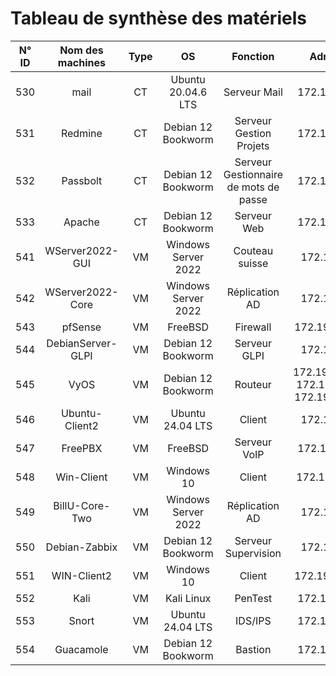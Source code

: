 # Tableau de synthèse des matériels

| N° ID | Nom des machines | Type | OS | Fonction | Adresse IP | Disque | RAM |
|:-----------:|:-----------:|:-----------:|:-----------:|:-----------:|:-----------:|:-----------:|:-----------:|
| 530 | mail              | CT | Ubuntu 20.04.6 LTS  | Serveur Mail                          | 172.19.11.4/24                                   | 10 Go  | 6 Go   |
| 531 | Redmine           | CT | Debian 12 Bookworm  | Serveur Gestion Projets               | 172.19.0.13/24                                   | 4 Go   | 512 Mo |
| 532 | Passbolt          | CT | Debian 12 Bookworm  | Serveur Gestionnaire de mots de passe | 172.19.0.25/24                                   | 8 Go   | 2 Go   |
| 533 | Apache            | CT | Debian 12 Bookworm  | Serveur Web                           | 172.19.11.5/24                                   | 8 Go   | 4 Go   |
| 541 | WServer2022-GUI   | VM | Windows Server 2022 | Couteau suisse                        | 172.19.0.2/24                                    | 170 Go | 8 Go   |
| 542 | WServer2022-Core  | VM | Windows Server 2022 | Réplication AD                        | 172.19.0.3/24                                    | 200 Go | 4 Go   |
| 543 | pfSense           | VM | FreeBSD             | Firewall                              | 172.19.0.254/24                                  | 6 Go   | 2 Go   |
| 544 | DebianServer-GLPI | VM | Debian 12 Bookworm  | Serveur GLPI                          | 172.19.0.4/24                                    | 32 Go  | 2 Go   |
| 545 | VyOS              | VM | Debian 12 Bookworm  | Routeur                               | 172.19.1.254/24, 172.19.10.1/24, 172.19.0.254/24 | 4 Go   | 1 Go   |
| 546 | Ubuntu-Client2    | VM | Ubuntu 24.04 LTS    | Client                                | 172.19.1.9/24                                    | 32 Go  | 4 Go   |
| 547 | FreePBX           | VM | FreeBSD             | Serveur VoIP                          | 172.19.0.15/24                                   | 20 Go  | 2 Go   |
| 548 | Win-Client        | VM | Windows 10          | Client                                | 172.19.1.50./24                                  | 50 Go  | 4 Go   |
| 549 | BillU-Core-Two    | VM | Windows Server 2022 | Réplication AD                        | 172.19.0.5/24                                    | 32 Go  | 2 Go   |
| 550 | Debian-Zabbix     | VM | Debian 12 Bookworm  | Serveur Supervision                   | 172.19.0.9/24                                    | 32 Go  | 2 Go   |
| 551 | WIN-Client2       | VM | Windows 10          | Client                                | 172.19.1.100/24                                  | 50 Go  | 4 Go   |
| 552 | Kali              | VM | Kali Linux          | PenTest                               | 172.19.0.16/24                                   | 32 Go  | 4 Go   |
| 553 | Snort             | VM | Ubuntu 24.04 LTS    | IDS/IPS                               | 172.19.1.20/24                                   | 20 Go  | 4 Go   |
| 554 | Guacamole         | VM | Debian 12 Bookworm  | Bastion                               | 172.19.11.4/24                                   | 32 Go  | 4 Go   |

